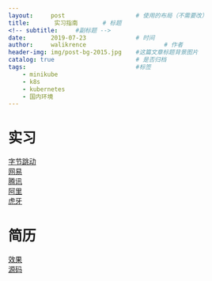 ```yaml
---
layout:     post   				    # 使用的布局（不需要改）
title:    	 实习指南		# 标题 
<!-- subtitle:     #副标题 -->
date:       2019-07-23				# 时间
author:     walikrence 						# 作者
header-img: img/post-bg-2015.jpg 	#这篇文章标题背景图片
catalog: true 						# 是否归档
tags:								#标签
    - minikube
    - k8s
    - kubernetes
    - 国内环境
---
```


# 实习
[字节跳动](https://job.bytedance.com/inwtern) <br>
[网易](https://campus.163.com/app/campus/recruitment4campus?projectId=19)<br>
[腾讯](https://join.qq.com/)<br>
[阿里](https://campus.alibaba.com/trainProcess.html)<br>
[虎牙](http://hr.huya.com/campus_apply/huya/4112)<br>
# 简历
[效果](https://gitee.com/itsay/resume)<br>
[源码](https://itsay.gitee.io/resume/)<br>

